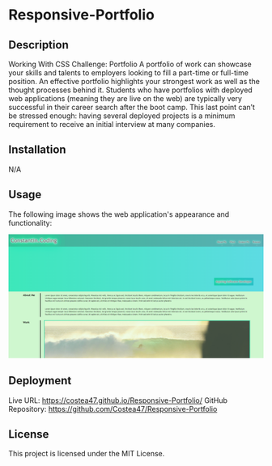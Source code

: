 # Responsive-Portfolio
## Description
Working With CSS Challenge: Portfolio
A portfolio of work can showcase your skills and talents to employers looking to fill a part-time or full-time position. An effective portfolio highlights your strongest work as well as the thought processes behind it. Students who have portfolios with deployed web applications (meaning they are live on the web) are typically very successful in their career search after the boot camp. This last point can’t be stressed enough: having several deployed projects is a minimum requirement to receive an initial interview at many companies.

## Installation
N/A

## Usage
The following image shows the web application's appearance and functionality:


![Application Screenshot](Assets/images/screenshot.png)


## Deployment
Live URL: https://costea47.github.io/Responsive-Portfolio/
GitHub Repository: https://github.com/Costea47/Responsive-Portfolio

## License
This project is licensed under the MIT License.